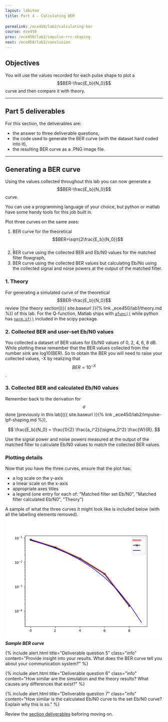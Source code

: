 ```yaml
---
layout: labitem
title: Part 4 - Calculating BER

permalink: /ece450/lab2/calculating-ber
course: ece450
prev: /ece450/lab2/impulse-rrc-shaping
next: /ece450/lab2/conclusion
---
```


## Objectives

You will use the values recorded for each pulse shape to plot a $$BER-\frac{E_b}{N_0}$$ curve and then compare it with theory.

---

## Part 5 deliverables

For this section, the deliverables are:

- the answer to three deliverable questions,
- the code used to generate the BER curve (with the dataset hard coded into it),
- the resulting BER curve as a .PNG image file.

---

## Generating a BER curve

Using the values collected throughout this lab you can now generate a $$BER-\frac{E_b}{N_0}$$ curve.

You can use a programming language of your choice, but python or matlab have some handy tools for this job built in.

Plot three curves on the same axes:

1. BER curve for the theoretical $$BER=\sqrt{2\frac{E_b}{N_0}}$$,
2. BER curve using the collected BER and Eb/N0 values for the matched filter flowgraph,
3. BER curve using the collected BER values but calculating Eb/No using the collected signal and noise powers at the output of the matched filter.

### 1. Theory

For generating a simulated curve of the theoretical $$BER-\frac{E_b}{N_0}$$ review [the theory section]({{ site.baseurl }}{% link _ece450/lab1/theory.md %}) of this lab. For the Q-function, Matlab ships with [`qfunc()`](https://www.mathworks.com/help/comm/ref/qfunc.html) while python has [`norm.sf()`](https://docs.scipy.org/doc/scipy-0.19.1/reference/generated/scipy.stats.norm.html) included in the scipy package.

### 2. Collected BER and user-set Eb/N0 values

You collected a dataset of BER values for Eb/N0 values of 0, 2, 4, 6, 8 dB. While plotting these remember that the BER values collected from the number sink are log10(BER). So to obtain the BER you will need to raise your collected values, -X by realizing that $$BER = 10^{-X}$$.

### 3. Collected BER and calculated Eb/N0 values

Remember back to the derivation for $$\sigma$$ done [previously in this lab]({{ site.baseurl }}{% link _ece450/lab2/impulse-lpf-shaping.md %}),

$$
\frac{E_b}{N_0} = \frac{1}{2} \frac{a_i^2}{\sigma_0^2} \frac{W}{R}.
$$

Use the signal power and noise powers measured at the output of the matched filter to calculate Eb/N0 values to match the collected BER values.

### Plotting details

Now that you have the three curves, ensure that the plot has:

- a log scale on the y-axis
- a linear scale on the x-axis
- appropriate axes titles
- a legend (one entry for each of: "Matched filter set Eb/N0", "Matched filter calculated Eb/N0", "Theory")

A sample of what the three curves it might look like is included below (with all the labelling elements removed).

  ![BER-curve.png](figures/BER-curve.png)<br>
  __*Sample BER curve*__

{% include alert.html title="Deliverable question 5" class="info" content="Provide insight into your results. What does the BER curve tell you about your communication system?" %}

{% include alert.html title="Deliverable question 6" class="info" content="How similar are the simulation and the theory results? What causes any differences that exist?" %}

{% include alert.html title="Deliverable question 7" class="info" content="How similar is the calculated Eb/N0 curve to the set Eb/N0 curve? Explain why this is so." %}

Review the [section deliverables](#part-4-deliverables) beforing moving on.
